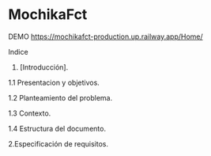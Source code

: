 # MochikaFct
DEMO https://mochikafct-production.up.railway.app/Home/

Indice

1. [Introducción].
  
  1.1 Presentacion y objetivos.
  
  1.2 Planteamiento del problema.
  
  1.3 Contexto.
  
  1.4 Estructura del documento.

2.Especificación de requisitos.
